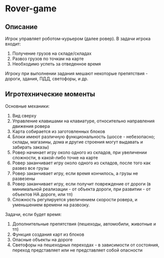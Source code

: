 # Rover-game

## Описание

Игрок управляет роботом-курьером (далее ровер). В задачи игрока входит:
1. Получение грузов на складе/складах
2. Развоз грузов по точкам на карте
3. Необходимо успеть за отведенное время

Игроку при выполнении задания мешают некоторые препятствия - дороги, здания, ПДД, светофоры, и др.

## Игротехнические моменты

Основные механики:
1. Вид сверху
2. Управление клавишами на клавиатуре, относительно направления движения ровера
3. Карта собирается из заготовленных блоков
4. Блоки имеют различную функциональность (шоссе - небезопасно; склады, магазины, дома и другие строения могут выдавать и забирать заказы)
5. Ровер начинает игру около одного из складов, при увеличении сложности, в какой-либо точке на карте
6. Ровер заканчивает игру около одного из складов, после того как развез все грузы
7. Ровер заканчивает игру, если время кончилось, а грузы не развезены
8. Ровер заканчивает игру, если получит повреждение от дороги (в минимальной реализации - от объекта дороги, при развитии - от объектов НА дороге, или тп)
9. Сложность регулируется увеличением скорости ровера, и уменьшением времени на развозку.

Задачи, если будет время:
1. Дополнительные препятствия (пешеходы, автомобили, животные и тп)
2. Функция создания карт из блоков
3. Опасные объекты на дороге
4. Светофоры на пешеходных переходах - в зависимости от состояния, переход представляет или не представляет собой опасности